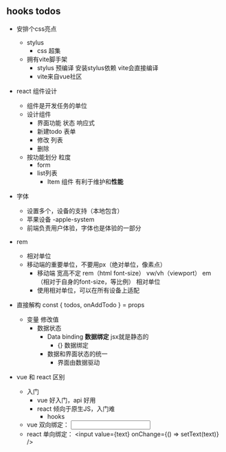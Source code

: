## hooks todos

- 安排个css亮点
  - stylus
    - css 超集
  - 拥有vite脚手架
    - stylus 预编译 安装stylus依赖 vite会直接编译
    - vite来自vue社区
- react 组件设计
  - 组件是开发任务的单位
  - 设计组件
    - 界面功能 状态 响应式
    - 新建todo 表单
    - 修改 列表
    - 删除 
  - 按功能划分 粒度
    - form
    - list列表
      - Item 组件 有利于维护和**性能**

- 字体
  - 设置多个，设备的支持（本地包含）
  - 苹果设备 -apple-system
  - 前端负责用户体验，字体也是体验的一部分

- rem
  - 相对单位
  - 移动端的重要单位，不要用px（绝对单位，像素点）
    - 移动端 宽高不定 rem（html font-size） vw/vh（viewport） em（相对于自身的font-size，等比例） 相对单位
    - 使用相对单位，可以在所有设备上适配


- 直接解构
  const {
    todos,
    onAddTodo
  } = props
  - 变量 修改值
    - 数据状态
      - Data binding **数据绑定** jsx就是静态的
        - {} 数据绑定
      - 数据和界面状态的统一
        - 界面由数据驱动


- vue 和 react 区别
  - 入门
    - vue 好入门，api 好用
    - react 倾向于原生JS，入门难
      - hooks
  - vue 双向绑定： <input v-model="text"/>
  - react 单向绑定： <input value={text} onChange={() => setText(text)} />